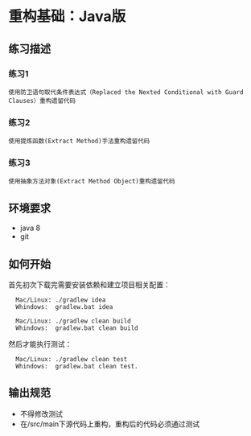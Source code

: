 # 重构基础：Java版

## 练习描述

### 练习1

    使用防卫语句取代条件表达式（Replaced the Nexted Conditional with Guard Clauses）重构遗留代码

### 练习2

    使用提炼函数(Extract Method)手法重构遗留代码

### 练习3

    使用抽象方法对象(Extract Method Object)重构遗留代码

## 环境要求
+ java 8
+ git

## 如何开始

首先初次下载完需要安装依赖和建立项目相关配置：

```
  Mac/Linux: ./gradlew idea
  Whindows:  gradlew.bat idea
```

```
  Mac/Linux: ./gradlew clean build
  Whindows:  gradlew.bat clean build
```

然后才能执行测试：

```
  Mac/Linux: ./gradlew clean test
  Whindows:  gradlew.bat clean test.
```

## 输出规范
+ 不得修改测试
+ 在/src/main下源代码上重构，重构后的代码必须通过测试 
